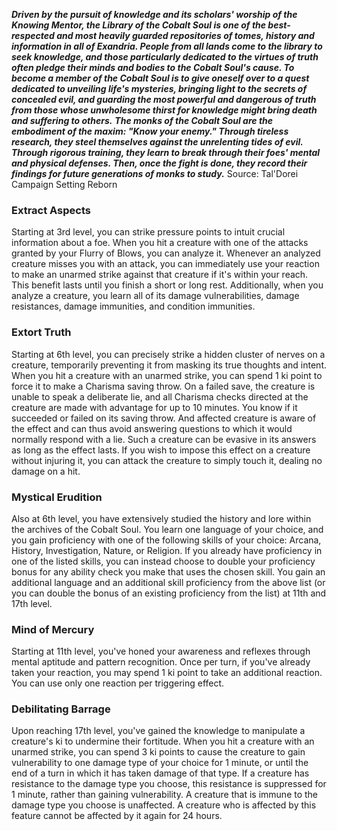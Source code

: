 ***Driven by the pursuit of knowledge and its scholars' worship of the Knowing Mentor, the Library of the Cobalt Soul is one of the best-respected and most heavily guarded repositories of tomes, history and information in all of Exandria. People from all lands come to the library to seek knowledge, and those particularly dedicated to the virtues of truth often pledge their minds and bodies to the Cobalt Soul's cause. To become a member of the Cobalt Soul is to give oneself over to a quest dedicated to unveiling life's mysteries, bringing light to the secrets of concealed evil, and guarding the most powerful and dangerous of truth from those whose unwholesome thirst for knowledge might bring death and suffering to others.***
***The monks of the Cobalt Soul are the embodiment of the maxim: "Know your enemy." Through tireless research, they steel themselves against the unrelenting tides of evil. Through rigorous training, they learn to break through their foes' mental and physical defenses. Then, once the fight is done, they record their findings for future generations of monks to study.***
Source: Tal'Dorei Campaign Setting Reborn
### Extract Aspects
Starting at 3rd level, you can strike pressure points to intuit crucial information about a foe. When you hit a creature with one of the attacks granted by your Flurry of Blows, you can analyze it. Whenever an analyzed creature misses you with an attack, you can immediately use your reaction to make an unarmed strike against that creature if it's within your reach. This benefit lasts until you finish a short or long rest.
Additionally, when you analyze a creature, you learn all of its damage vulnerabilities, damage resistances, damage immunities, and condition immunities.
### Extort Truth
Starting at 6th level, you can precisely strike a hidden cluster of nerves on a creature, temporarily preventing it from masking its true thoughts and intent. When you hit a creature with an unarmed strike, you can spend 1 ki point to force it to make a Charisma saving throw. On a failed save, the creature is unable to speak a deliberate lie, and all Charisma checks directed at the creature are made with advantage for up to 10 minutes. You know if it succeeded or failed on its saving throw.
And affected creature is aware of the effect and can thus avoid answering questions to which it would normally respond with a lie. Such a creature can be evasive in its answers as long as the effect lasts.
If you wish to impose this effect on a creature without injuring it, you can attack the creature to simply touch it, dealing no damage on a hit.
### Mystical Erudition
Also at 6th level, you have extensively studied the history and lore within the archives of the Cobalt Soul. You learn one language of your choice, and you gain proficiency with one of the following skills of your choice: Arcana, History, Investigation, Nature, or Religion. If you already have proficiency in one of the listed skills, you can instead choose to double your proficiency bonus for any ability check you make that uses the chosen skill.
You gain an additional language and an additional skill proficiency from the above list (or you can double the bonus of an existing proficiency from the list) at 11th and 17th level.
### Mind of Mercury
Starting at 11th level, you've honed your awareness and reflexes through mental aptitude and pattern recognition. Once per turn, if you've already taken your reaction, you may spend 1 ki point to take an additional reaction. You can use only one reaction per triggering effect.
### Debilitating Barrage
Upon reaching 17th level, you've gained the knowledge to manipulate a creature's ki to undermine their fortitude. When you hit a creature with an unarmed strike, you can spend 3 ki points to cause the creature to gain vulnerability to one damage type of your choice for 1 minute, or until the end of a turn in which it has taken damage of that type.
If a creature has resistance to the damage type you choose, this resistance is suppressed for 1 minute, rather than gaining vulnerability. A creature that is immune to the damage type you choose is unaffected. A creature who is affected by this feature cannot be affected by it again for 24 hours.